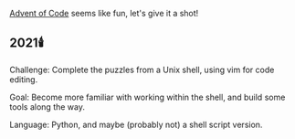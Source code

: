 [Advent of Code](https://adventofcode.com/) seems like fun, let's give it a shot!

## 2021🕯️

Challenge: Complete the puzzles from a Unix shell, using vim for code editing.

Goal: Become more familiar with working within the shell, and build some tools along the way.

Language: Python, and maybe (probably not) a shell script version.
